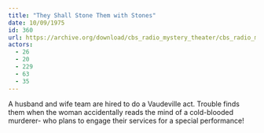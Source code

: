 ```yaml
---
title: "They Shall Stone Them with Stones"
date: 10/09/1975
id: 360
url: https://archive.org/download/cbs_radio_mystery_theater/cbs_radio_mystery_theater-0351-0400.zip/cbs_radio_mystery_theater-0351-0400%2Fcbsrmt_0360_they_shall_stone_them_with_stones.mp3
actors:
  - 26
  - 20
  - 229
  - 63
  - 35
---
```

A husband and wife team are hired to do a Vaudeville act. Trouble finds them when the woman accidentally reads the mind of a cold-blooded murderer- who plans to engage their services for a special performance!
